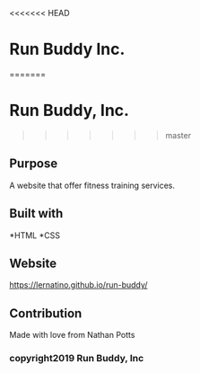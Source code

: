 <<<<<<< HEAD
# Run Buddy Inc.
=======
# Run Buddy, Inc.
>>>>>>> master

## Purpose
A website that offer fitness training services.

## Built with
*HTML
*CSS

## Website
https://lernatino.github.io/run-buddy/

## Contribution
Made with love from Nathan Potts

### copyright2019 Run Buddy, Inc
